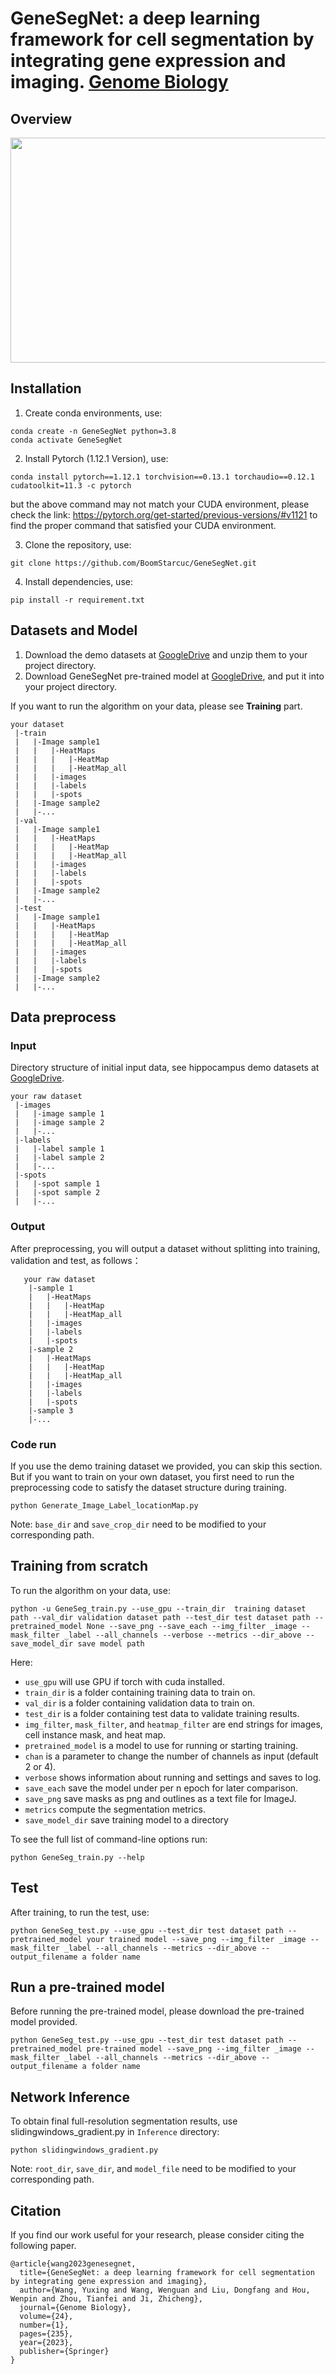 # GeneSegNet: a deep learning framework for cell segmentation by integrating gene expression and imaging. [Genome Biology](https://link.springer.com/article/10.1186/s13059-023-03054-0?utm_source=rct_congratemailt&utm_medium=email&utm_campaign=oa_20231019&utm_content=10.1186/s13059-023-03054-0#availability-of-data-and-materials)

## Overview
<div align=center><img src="https://github.com/BoomStarcuc/GeneSegNet/blob/master/data/GeneSegNet_framework.png" width="1000" height="360"/></div>

## Installation
1. Create conda environments, use:

``` 
conda create -n GeneSegNet python=3.8
conda activate GeneSegNet
```

2. Install Pytorch (1.12.1 Version), use:

``` 
conda install pytorch==1.12.1 torchvision==0.13.1 torchaudio==0.12.1 cudatoolkit=11.3 -c pytorch
```

but the above command may not match your CUDA environment, please check the link: https://pytorch.org/get-started/previous-versions/#v1121 to find the proper command that satisfied your CUDA environment.

3. Clone the repository, use:

``` 
git clone https://github.com/BoomStarcuc/GeneSegNet.git
```

4. Install dependencies, use:

```
pip install -r requirement.txt
```

## Datasets and Model

1. Download the demo datasets at [GoogleDrive](https://drive.google.com/drive/folders/1rF6U5fSq8D-UpZW-iUy4DG16dyxAzvK7?usp=share_link) and unzip them to your project directory.
2. Download GeneSegNet pre-trained model at [GoogleDrive](https://drive.google.com/drive/folders/1hzavxQ_zkH6At0vkCzskyg7hlRnKDEC3?usp=sharing), and put it into your project directory.

If you want to run the algorithm on your data, please see  **Training** part.

```
your dataset
 |-train
 |   |-Image sample1
 |   |   |-HeatMaps
 |   |   |   |-HeatMap
 |   |   |   |-HeatMap_all
 |   |   |-images            
 |   |   |-labels 
 |   |   |-spots
 |   |-Image sample2
 |   |-...
 |-val
 |   |-Image sample1
 |   |   |-HeatMaps
 |   |   |   |-HeatMap
 |   |   |   |-HeatMap_all
 |   |   |-images            
 |   |   |-labels 
 |   |   |-spots
 |   |-Image sample2
 |   |-...
 |-test
 |   |-Image sample1
 |   |   |-HeatMaps
 |   |   |   |-HeatMap
 |   |   |   |-HeatMap_all
 |   |   |-images            
 |   |   |-labels 
 |   |   |-spots
 |   |-Image sample2
 |   |-...
```


## Data preprocess
### Input
Directory structure of initial input data, see hippocampus demo datasets at [GoogleDrive](https://drive.google.com/drive/folders/1TPzSePAuSebq3HAUXtAhHb8OcG0l_i0B?usp=sharing).
```
your raw dataset
 |-images
 |   |-image sample 1
 |   |-image sample 2
 |   |-...
 |-labels
 |   |-label sample 1
 |   |-label sample 2
 |   |-...
 |-spots
 |   |-spot sample 1
 |   |-spot sample 2
 |   |-...
```

### Output
After preprocessing, you will output a dataset without splitting into training, validation and test, as follows：
```
   your raw dataset
    |-sample 1
    |   |-HeatMaps
    |   |   |-HeatMap
    |   |   |-HeatMap_all
    |   |-images
    |   |-labels
    |   |-spots
    |-sample 2
    |   |-HeatMaps
    |   |   |-HeatMap
    |   |   |-HeatMap_all
    |   |-images
    |   |-labels
    |   |-spots
    |-sample 3
    |-...
   ```
### Code run
If you use the demo training dataset we provided, you can skip this section. But if you want to train on your own dataset, you first need to run the preprocessing code to satisfy the dataset structure during training.

```
python Generate_Image_Label_locationMap.py
```
Note: ```base_dir``` and ```save_crop_dir``` need to be modified to your corresponding path.


## Training from scratch
To run the algorithm on your data, use:

```
python -u GeneSeg_train.py --use_gpu --train_dir  training dataset path --val_dir validation dataset path --test_dir test dataset path --pretrained_model None --save_png --save_each --img_filter _image --mask_filter _label --all_channels --verbose --metrics --dir_above --save_model_dir save model path
```

Here:

- ```use_gpu``` will use GPU if torch with cuda installed.
- ```train_dir``` is a folder containing training data to train on.
- ```val_dir``` is a folder containing validation data to train on.
- ```test_dir``` is a folder containing test data to validate training results.
- ```img_filter```, ```mask_filter```, and ```heatmap_filter``` are end strings for images, cell instance mask, and heat map.
- ```pretrained_model``` is a model to use for running or starting training.
- ```chan``` is a parameter to change the number of channels as input (default 2 or 4).
- ```verbose``` shows information about running and settings and saves to log.
- ```save_each``` save the model under per n epoch for later comparison.
- ```save_png``` save masks as png and outlines as a text file for ImageJ.
- ```metrics``` compute the segmentation metrics.
- ```save_model_dir``` save training model to a directory

To see the full list of command-line options run:

```
python GeneSeg_train.py --help
```

## Test

After training, to run the test, use:

```
python GeneSeg_test.py --use_gpu --test_dir test dataset path --pretrained_model your trained model --save_png --img_filter _image --mask_filter _label --all_channels --metrics --dir_above --output_filename a folder name
```

## Run a pre-trained model
Before running the pre-trained model, please download the pre-trained model provided. 

```
python GeneSeg_test.py --use_gpu --test_dir test dataset path --pretrained_model pre-trained model --save_png --img_filter _image --mask_filter _label --all_channels --metrics --dir_above --output_filename a folder name
```

## Network Inference
To obtain final full-resolution segmentation results, use slidingwindows_gradient.py in ```Inference``` directory:

```
python slidingwindows_gradient.py
```
Note: ```root_dir```, ```save_dir```, and ```model_file``` need to be modified to your corresponding path.

## Citation
If you find our work useful for your research, please consider citing the following paper.
```
@article{wang2023genesegnet,
  title={GeneSegNet: a deep learning framework for cell segmentation by integrating gene expression and imaging},
  author={Wang, Yuxing and Wang, Wenguan and Liu, Dongfang and Hou, Wenpin and Zhou, Tianfei and Ji, Zhicheng},
  journal={Genome Biology},
  volume={24},
  number={1},
  pages={235},
  year={2023},
  publisher={Springer}
}
```
